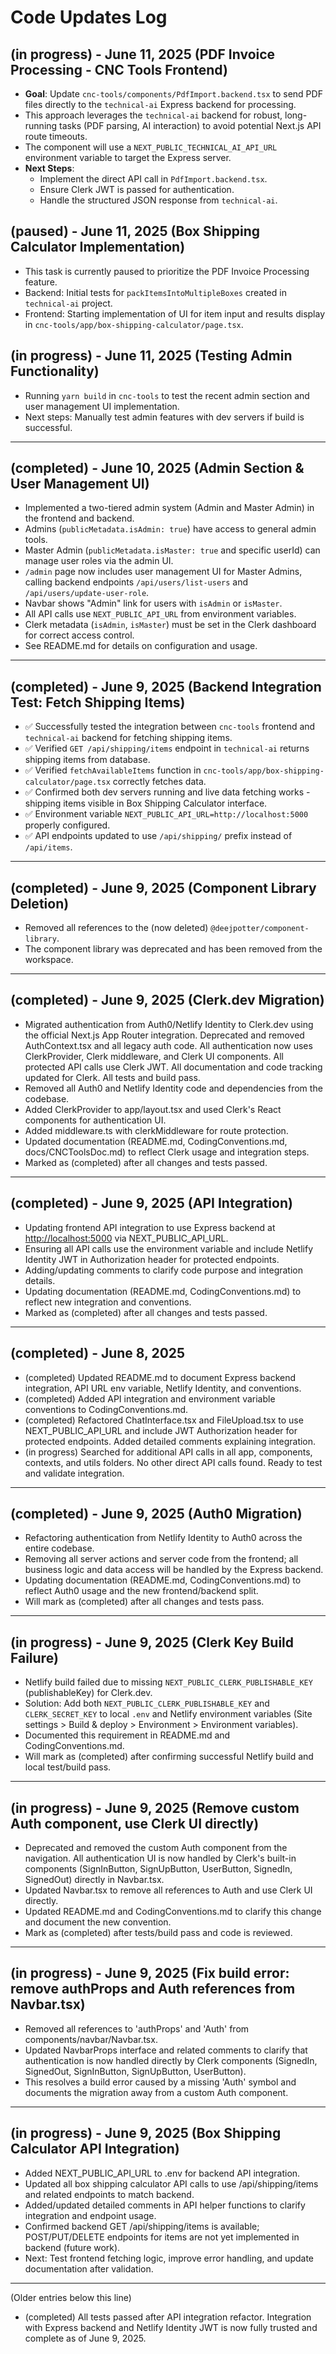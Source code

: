 <!--
 * codeupdates.md
 * Updated: 11/06/2025
 * Author: Deej Potter
 * Description: Log of all major codebase changes, especially authentication and API integration migrations. Used by AI agents and developers to track progress and ensure all changes are tested and documented.
 Delete completed entries to keep the log current. Keep the last 5 entries for reference.
-->
# Code Updates Log

## (in progress) - June 11, 2025 (PDF Invoice Processing - CNC Tools Frontend)

- **Goal**: Update `cnc-tools/components/PdfImport.backend.tsx` to send PDF files directly to the `technical-ai` Express backend for processing.
- This approach leverages the `technical-ai` backend for robust, long-running tasks (PDF parsing, AI interaction) to avoid potential Next.js API route timeouts.
- The component will use a `NEXT_PUBLIC_TECHNICAL_AI_API_URL` environment variable to target the Express server.
- **Next Steps**:
  - Implement the direct API call in `PdfImport.backend.tsx`.
  - Ensure Clerk JWT is passed for authentication.
  - Handle the structured JSON response from `technical-ai`.

## (paused) - June 11, 2025 (Box Shipping Calculator Implementation)

- This task is currently paused to prioritize the PDF Invoice Processing feature.
- Backend: Initial tests for `packItemsIntoMultipleBoxes` created in `technical-ai` project.
- Frontend: Starting implementation of UI for item input and results display in `cnc-tools/app/box-shipping-calculator/page.tsx`.

## (in progress) - June 11, 2025 (Testing Admin Functionality)

- Running `yarn build` in `cnc-tools` to test the recent admin section and user management UI implementation.
- Next steps: Manually test admin features with dev servers if build is successful.

---

## (completed) - June 10, 2025 (Admin Section & User Management UI)

- Implemented a two-tiered admin system (Admin and Master Admin) in the frontend and backend.
- Admins (`publicMetadata.isAdmin: true`) have access to general admin tools.
- Master Admin (`publicMetadata.isMaster: true` and specific userId) can manage user roles via the admin UI.
- `/admin` page now includes user management UI for Master Admins, calling backend endpoints `/api/users/list-users` and `/api/users/update-user-role`.
- Navbar shows "Admin" link for users with `isAdmin` or `isMaster`.
- All API calls use `NEXT_PUBLIC_API_URL` from environment variables.
- Clerk metadata (`isAdmin`, `isMaster`) must be set in the Clerk dashboard for correct access control.
- See README.md for details on configuration and usage.

---

## (completed) - June 9, 2025 (Backend Integration Test: Fetch Shipping Items)

- ✅ Successfully tested the integration between `cnc-tools` frontend and `technical-ai` backend for fetching shipping items.
- ✅ Verified `GET /api/shipping/items` endpoint in `technical-ai` returns shipping items from database.
- ✅ Verified `fetchAvailableItems` function in `cnc-tools/app/box-shipping-calculator/page.tsx` correctly fetches data.
- ✅ Confirmed both dev servers running and live data fetching works - shipping items visible in Box Shipping Calculator interface.
- ✅ Environment variable `NEXT_PUBLIC_API_URL=http://localhost:5000` properly configured.
- ✅ API endpoints updated to use `/api/shipping/` prefix instead of `/api/items`.

---

## (completed) - June 9, 2025 (Component Library Deletion)

- Removed all references to the (now deleted) `@deejpotter/component-library`.
- The component library was deprecated and has been removed from the workspace.

---

## (completed) - June 9, 2025 (Clerk.dev Migration)

- Migrated authentication from Auth0/Netlify Identity to Clerk.dev using the official Next.js App Router integration. Deprecated and removed AuthContext.tsx and all legacy auth code. All authentication now uses ClerkProvider, Clerk middleware, and Clerk UI components. All protected API calls use Clerk JWT. All documentation and code tracking updated for Clerk. All tests and build pass.
- Removed all Auth0 and Netlify Identity code and dependencies from the codebase.
- Added ClerkProvider to app/layout.tsx and used Clerk's React components for authentication UI.
- Added middleware.ts with clerkMiddleware for route protection.
- Updated documentation (README.md, CodingConventions.md, docs/CNCToolsDoc.md) to reflect Clerk usage and integration steps.
- Marked as (completed) after all changes and tests passed.

---

## (completed) - June 9, 2025 (API Integration)

- Updating frontend API integration to use Express backend at <http://localhost:5000> via NEXT_PUBLIC_API_URL.
- Ensuring all API calls use the environment variable and include Netlify Identity JWT in Authorization header for protected endpoints.
- Adding/updating comments to clarify code purpose and integration details.
- Updating documentation (README.md, CodingConventions.md) to reflect new integration and conventions.
- Marked as (completed) after all changes and tests passed.

---

## (completed) - June 8, 2025

- (completed) Updated README.md to document Express backend integration, API URL env variable, Netlify Identity, and conventions.
- (completed) Added API integration and environment variable conventions to CodingConventions.md.
- (completed) Refactored ChatInterface.tsx and FileUpload.tsx to use NEXT_PUBLIC_API_URL and include JWT Authorization header for protected endpoints. Added detailed comments explaining integration.
- (in progress) Searched for additional API calls in all app, components, contexts, and utils folders. No other direct API calls found. Ready to test and validate integration.

---

## (completed) - June 9, 2025 (Auth0 Migration)

- Refactoring authentication from Netlify Identity to Auth0 across the entire codebase.
- Removing all server actions and server code from the frontend; all business logic and data access will be handled by the Express backend.
- Updating documentation (README.md, CodingConventions.md) to reflect Auth0 usage and the new frontend/backend split.
- Will mark as (completed) after all changes and tests pass.

---

## (in progress) - June 9, 2025 (Clerk Key Build Failure)

- Netlify build failed due to missing `NEXT_PUBLIC_CLERK_PUBLISHABLE_KEY` (publishableKey) for Clerk.dev.
- Solution: Add both `NEXT_PUBLIC_CLERK_PUBLISHABLE_KEY` and `CLERK_SECRET_KEY` to local `.env` and Netlify environment variables (Site settings > Build & deploy > Environment > Environment variables).
- Documented this requirement in README.md and CodingConventions.md.
- Will mark as (completed) after confirming successful Netlify build and local test/build pass.

---

## (in progress) - June 9, 2025 (Remove custom Auth component, use Clerk UI directly)

- Deprecated and removed the custom Auth component from the navigation. All authentication UI is now handled by Clerk's built-in components (SignInButton, SignUpButton, UserButton, SignedIn, SignedOut) directly in Navbar.tsx.
- Updated Navbar.tsx to remove all references to Auth and use Clerk UI directly.
- Updated README.md and CodingConventions.md to clarify this change and document the new convention.
- Mark as (completed) after tests/build pass and code is reviewed.

---

## (in progress) - June 9, 2025 (Fix build error: remove authProps and Auth references from Navbar.tsx)

- Removed all references to 'authProps' and 'Auth' from components/navbar/Navbar.tsx.
- Updated NavbarProps interface and related comments to clarify that authentication is now handled directly by Clerk components (SignedIn, SignedOut, SignInButton, SignUpButton, UserButton).
- This resolves a build error caused by a missing 'Auth' symbol and documents the migration away from a custom Auth component.

---

## (in progress) - June 9, 2025 (Box Shipping Calculator API Integration)

- Added NEXT_PUBLIC_API_URL to .env for backend API integration.
- Updated all box shipping calculator API calls to use /api/shipping/items and related endpoints to match backend.
- Added/updated detailed comments in API helper functions to clarify integration and endpoint usage.
- Confirmed backend GET /api/shipping/items is available; POST/PUT/DELETE endpoints for items are not yet implemented in backend (future work).
- Next: Test frontend fetching logic, improve error handling, and update documentation after validation.

---

(Older entries below this line)

- (completed) All tests passed after API integration refactor. Integration with Express backend and Netlify Identity JWT is now fully trusted and complete as of June 9, 2025.
